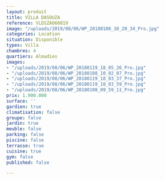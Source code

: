 ```yaml
---
layout: produit
title: VILLA DASOUZA
reference: VLDSZA060819
image: "/uploads/2019/08/06/WP_20180108_10_20_34_Pro.jpg"
categories: Location
situation: Disponible
types: Villa
chambres: 4
quartiers: Almadies
images:
- "/uploads/2019/08/06/WP_20180119_18_05_26_Pro.jpg"
- "/uploads/2019/08/06/WP_20180108_10_02_07_Pro.jpg"
- "/uploads/2019/08/06/WP_20180119_18_03_37_Pro.jpg"
- "/uploads/2019/08/06/WP_20180119_18_03_59_Pro.jpg"
- "/uploads/2019/08/06/WP_20180108_09_59_11_Pro.jpg"
prix: 1.900.000
surface: ''
gardien: true
climatisation: false
groupe: false
jardin: true
meuble: false
parking: false
piscine: false
terrasse: true
cuisine: true
gym: false
published: false

---
```

